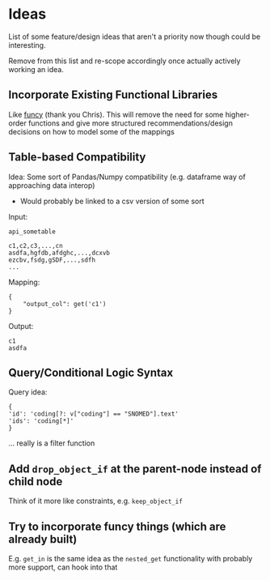 
# Ideas

List of some feature/design ideas that aren't a priority now though could be interesting.

Remove from this list and re-scope accordingly once actually actively working an idea.

## Incorporate Existing Functional Libraries
Like [funcy](https://github.com/Suor/funcy) (thank you Chris). This will remove the need for some higher-order functions and give more structured recommendations/design decisions on how to model some of the mappings

## Table-based Compatibility
Idea: Some sort of Pandas/Numpy compatibility (e.g. dataframe way of approaching data interop)
- Would probably be linked to a csv version of some sort


Input: 
```
api_sometable

c1,c2,c3,...,cn
asdfa,hgfdb,afdghc,...,dcxvb
ezcbv,fsdg,gSDF,...,sdfh
...
```

Mapping:
```
{
    "output_col": get('c1')
}

```

Output:
```
c1
asdfa
```

## Query/Conditional Logic Syntax
Query idea:
```
{
'id': 'coding[?: v["coding"] == "SNOMED"].text'
'ids': 'coding[*]'
}
```
... really is a filter function

## Add `drop_object_if` at the parent-node instead of child node

Think of it more like constraints, e.g. `keep_object_if`

## Try to incorporate funcy things (which are already built)

E.g. `get_in` is the same idea as the `nested_get` functionality with probably more support, can hook into that
